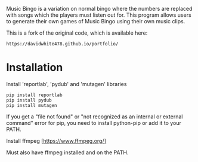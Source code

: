 Music Bingo is a variation on normal bingo where the numbers are replaced
with songs which the players must listen out for. This program allows
users to generate their own games of Music Bingo using their own music
clips.

This is a fork of the original code, which is available here:

    https://davidwhite478.github.io/portfolio/

Installation
============
Install 'reportlab', 'pydub' and 'mutagen' libraries

    pip install reportlab
    pip install pydub
    pip install mutagen

If you get a "file not found" or "not recognized as an internal or external command"
error for pip, you need to install python-pip or add it to your PATH. 

Install ffmpeg [https://www.ffmpeg.org/]

Must also have ffmpeg installed and on the PATH.

